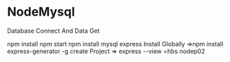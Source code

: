 # NodeMysql

Database Connect And Data Get

npm install 
npm start 
npm install mysql 
express Install Globally =>npm install express-generator -g
 create Project => express --view =hbs  nodep02
 
